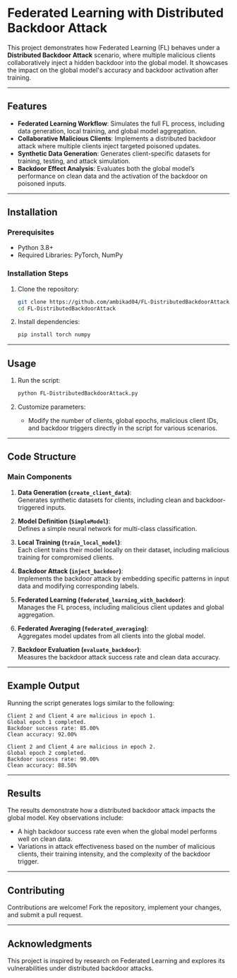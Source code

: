 # **Federated Learning with Distributed Backdoor Attack**

This project demonstrates how Federated Learning (FL) behaves under a **Distributed Backdoor Attack** scenario, where multiple malicious clients collaboratively inject a hidden backdoor into the global model. It showcases the impact on the global model's accuracy and backdoor activation after training.

---

## **Features**

- **Federated Learning Workflow**: Simulates the full FL process, including data generation, local training, and global model aggregation.  
- **Collaborative Malicious Clients**: Implements a distributed backdoor attack where multiple clients inject targeted poisoned updates.  
- **Synthetic Data Generation**: Generates client-specific datasets for training, testing, and attack simulation.  
- **Backdoor Effect Analysis**: Evaluates both the global model’s performance on clean data and the activation of the backdoor on poisoned inputs.  

---

## **Installation**

### **Prerequisites**
- Python 3.8+  
- Required Libraries: PyTorch, NumPy  

### **Installation Steps**
1. Clone the repository:  
   ```bash
   git clone https://github.com/ambikad04/FL-DistributedBackdoorAttack.git  
   cd FL-DistributedBackdoorAttack  
   ```  

2. Install dependencies:  
   ```bash
   pip install torch numpy  
   ```  

---

## **Usage**

1. Run the script:  
   ```bash
   python FL-DistributedBackdoorAttack.py  
   ```  

2. Customize parameters:  
   - Modify the number of clients, global epochs, malicious client IDs, and backdoor triggers directly in the script for various scenarios.  

---

## **Code Structure**

### **Main Components**
1. **Data Generation (`create_client_data`)**:  
   Generates synthetic datasets for clients, including clean and backdoor-triggered inputs.  

2. **Model Definition (`SimpleModel`)**:  
   Defines a simple neural network for multi-class classification.  

3. **Local Training (`train_local_model`)**:  
   Each client trains their model locally on their dataset, including malicious training for compromised clients.  

4. **Backdoor Attack (`inject_backdoor`)**:  
   Implements the backdoor attack by embedding specific patterns in input data and modifying corresponding labels.  

5. **Federated Learning (`federated_learning_with_backdoor`)**:  
   Manages the FL process, including malicious client updates and global aggregation.  

6. **Federated Averaging (`federated_averaging`)**:  
   Aggregates model updates from all clients into the global model.  

7. **Backdoor Evaluation (`evaluate_backdoor`)**:  
   Measures the backdoor attack success rate and clean data accuracy.  

---

## **Example Output**

Running the script generates logs similar to the following:  
```  
Client 2 and Client 4 are malicious in epoch 1.  
Global epoch 1 completed.  
Backdoor success rate: 85.00%  
Clean accuracy: 92.00%  

Client 2 and Client 4 are malicious in epoch 2.  
Global epoch 2 completed.  
Backdoor success rate: 90.00%  
Clean accuracy: 88.50%  
```  

---

## **Results**

The results demonstrate how a distributed backdoor attack impacts the global model. Key observations include:  
- A high backdoor success rate even when the global model performs well on clean data.  
- Variations in attack effectiveness based on the number of malicious clients, their training intensity, and the complexity of the backdoor trigger.  

---

## **Contributing**

Contributions are welcome! Fork the repository, implement your changes, and submit a pull request.  

---

## **Acknowledgments**  

This project is inspired by research on Federated Learning and explores its vulnerabilities under distributed backdoor attacks.  

